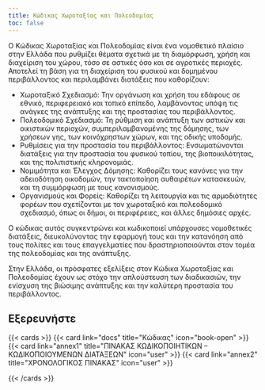 ```yaml
---
title: Κώδικας Χωροταξίας και Πολεοδομίας
toc: false
---
```


Ο Κώδικας Χωροταξίας και Πολεοδομίας είναι ένα νομοθετικό πλαίσιο στην Ελλάδα που ρυθμίζει θέματα σχετικά με τη διαμόρφωση, χρήση και διαχείριση του χώρου, τόσο σε αστικές όσο και σε αγροτικές περιοχές. Αποτελεί τη βάση για τη διαχείριση του φυσικού και δομημένου περιβάλλοντος και περιλαμβάνει διατάξεις που καθορίζουν:

- Χωροταξικό Σχεδιασμό: Την οργάνωση και χρήση του εδάφους σε εθνικό, περιφερειακό και τοπικό επίπεδο, λαμβάνοντας υπόψη τις ανάγκες της ανάπτυξης και της προστασίας του περιβάλλοντος.
- Πολεοδομικό Σχεδιασμό: Τη ρύθμιση και ανάπτυξη των αστικών και οικιστικών περιοχών, συμπεριλαμβανομένης της δόμησης, των χρήσεων γης, των κοινόχρηστων χώρων, και της οδικής υποδομής.
- Ρυθμίσεις για την προστασία του περιβάλλοντος: Ενσωματώνονται διατάξεις για την προστασία του φυσικού τοπίου, της βιοποικιλότητας, και της πολιτιστικής κληρονομιάς.
- Νομιμότητα και Έλεγχος Δόμησης: Καθορίζει τους κανόνες για την αδειοδότηση οικοδομών, την τακτοποίηση αυθαιρέτων κατασκευών, και τη συμμόρφωση με τους κανονισμούς.
- Οργανισμούς και Φορείς: Καθορίζει τη λειτουργία και τις αρμοδιότητες φορέων που σχετίζονται με τον χωροταξικό και πολεοδομικό σχεδιασμό, όπως οι δήμοι, οι περιφέρειες, και άλλες δημόσιες αρχές.

Ο κώδικας αυτός συγκεντρώνει και κωδικοποιεί υπάρχουσες νομοθετικές διατάξεις, διευκολύνοντας την εφαρμογή τους και την κατανόηση από τους πολίτες και τους επαγγελματίες που δραστηριοποιούνται στον τομέα της πολεοδομίας και της ανάπτυξης.

Στην Ελλάδα, οι πρόσφατες εξελίξεις στον Κώδικα Χωροταξίας και Πολεοδομίας έχουν ως στόχο την απλούστευση των διαδικασιών, την ενίσχυση της βιώσιμης ανάπτυξης και την καλύτερη προστασία του περιβάλλοντος.


## Εξερευνήστε

{{< cards >}}
  {{< card link="docs" title="Κώδικας" icon="book-open" >}}
  {{< card link="annex1" title="ΠΙΝΑΚΑΣ ΚΩΔΙΚΟΠΟΙΗΤΙΚΩΝ – ΚΩΔΙΚΟΠΟΙΟΥΜΕΝΩΝ ΔΙΑΤΑΞΕΩΝ" icon="user" >}}
  {{< card link="annex2" title="ΧΡΟΝΟΛΟΓΙΚΟΣ ΠΙΝΑΚΑΣ" icon="user" >}}  
  
{{< /cards >}}



<!-- 
## Documentation

For more information, visit [Hextra](https://imfing.github.io/hextra).
-->